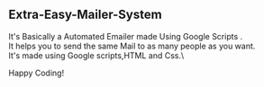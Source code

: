 ## Extra-Easy-Mailer-System ##

It's Basically a Automated Emailer made Using Google Scripts .                                                                 
It helps you to send the same Mail to as many people as you want.                                                         
It's made using Google scripts,HTML and Css.\

Happy Coding!
